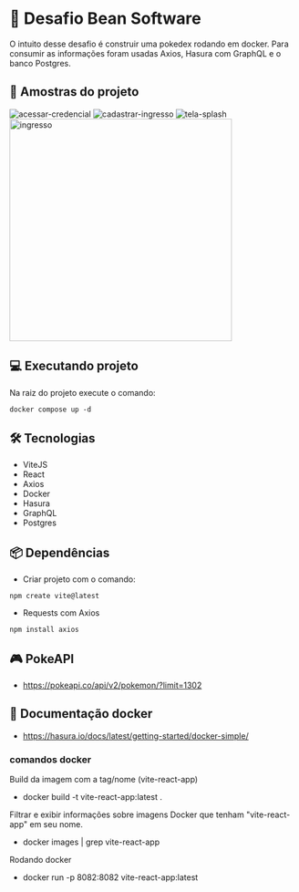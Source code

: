 # 🚀 Desafio Bean Software

O intuito desse desafio é construir uma pokedex rodando em docker. Para consumir as informações foram usadas Axios, Hasura com GraphQL e o banco Postgres.

## 🔦 Amostras do projeto

![acessar-credencial](https://github.com/WagnerTerry/NLW-UNITE_React_Native/blob/main/assets/readmeImages/get-ticket.png)
![cadastrar-ingresso](https://github.com/WagnerTerry/NLW-UNITE_React_Native/blob/main/assets/readmeImages/register.png)
![tela-splash](https://github.com/WagnerTerry/NLW-UNITE_React_Native/blob/main/assets/readmeImages/splash.png)
<img src="https://github.com/WagnerTerry/NLW-UNITE_React_Native/blob/main/assets/readmeImages/ticket.jpeg" alt="ingresso" width="390px">

## 💻 Executando projeto

Na raiz do projeto execute o comando:

```
docker compose up -d
```


## 🛠️ Tecnologias

- ViteJS
- React
- Axios
- Docker
- Hasura
- GraphQL
- Postgres 

## 📦 Dependências
- Criar projeto com o comando:
```
npm create vite@latest
```
- Requests com Axios

```
npm install axios
```

## 🎮 PokeAPI
- https://pokeapi.co/api/v2/pokemon/?limit=1302

## 📄 Documentação docker
- https://hasura.io/docs/latest/getting-started/docker-simple/

### comandos docker
Build da imagem com a tag/nome (vite-react-app)
- docker build -t vite-react-app:latest .

Filtrar e exibir informações sobre imagens Docker que tenham "vite-react-app" em seu nome.
- docker images | grep vite-react-app

Rodando docker
- docker run -p 8082:8082 vite-react-app:latest

